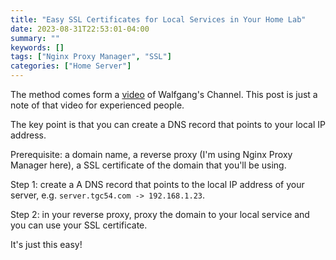 ```yaml
---
title: "Easy SSL Certificates for Local Services in Your Home Lab"
date: 2023-08-31T22:53:01-04:00
summary: ""
keywords: []
tags: ["Nginx Proxy Manager", "SSL"]
categories: ["Home Server"]
---
```

The method comes form a [video](https://www.youtube.com/watch?v=qlcVx-k-02E) of Walfgang's Channel. This post is just a note of that video for experienced people.
<!--more-->

The key point is that you can create a DNS record that points to your local IP address.

Prerequisite: a domain name, a reverse proxy (I'm using Nginx Proxy Manager here), a SSL certificate of the domain that you'll be using.

Step 1: create a A DNS record that points to the local IP address of your server, e.g. `server.tgc54.com -> 192.168.1.23`.

Step 2: in your reverse proxy, proxy the domain to your local service and you can use your SSL certificate.

It's just this easy!
